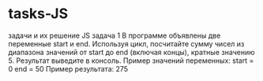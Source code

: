 # tasks-JS
задачи и их решение JS 
 задача 1
 В программе объявлены две переменные start и end. Используя цикл, посчитайте сумму чисел из диапазона значений от start до end (включая концы), кратные значению 5. Результат выведите в консоль.
Пример значений переменных:
start = 0 end = 50
Пример результата:
275
